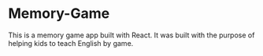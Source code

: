 # Memory-Game
This is a memory game app built with React. It was built with the purpose of helping kids to teach English by game.

